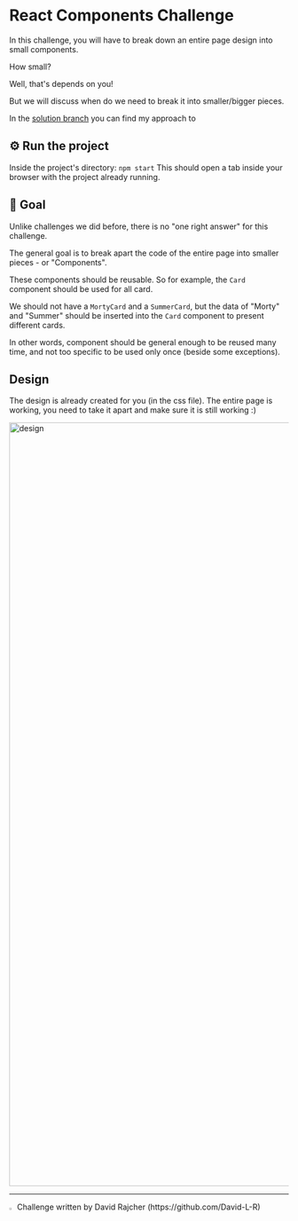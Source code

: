 # React Components Challenge

In this challenge, you will have to break down an entire page design into small components.

How small? 

Well, that's depends on you!

But we will discuss when do we need to break it into smaller/bigger pieces. 

In the [solution branch](https://github.com/Masterschool-Web/react_components_challenge/tree/solution) you can find my approach to 

## ⚙️ Run the project

Inside the project's directory:
```npm start```
This should open a tab inside your browser with the project already running.

## 🎯 Goal

Unlike challenges we did before, there is no "one right answer" for this challenge.

The general goal is to break apart the code of the entire page into smaller pieces - or "Components". 

These components should be reusable. So for example, the `Card` component should be used for all card. 

We should not have a `MortyCard` and a `SummerCard`, but the data of "Morty" and "Summer" should be inserted into the `Card` component to present different cards. 

In other words, component should be general enough to be reused many time, and not too specific to be used only once (beside some exceptions).

## Design

The design is already created for you (in the css file). 
The entire page is working, you need to take it apart and make sure it is still working :)

<img width="1377" alt="design" src="https://user-images.githubusercontent.com/31222514/195375003-d7c32f4e-0b57-479f-9045-c2baec7cb1ea.png">



--------------

<p>
<img width="2%" src="https://user-images.githubusercontent.com/31222514/195368124-52fe1a51-3ee5-4e89-97e3-d121c6475429.png" alt="profile picture"/>
Challenge written by David Rajcher (https://github.com/David-L-R)
  </p>
